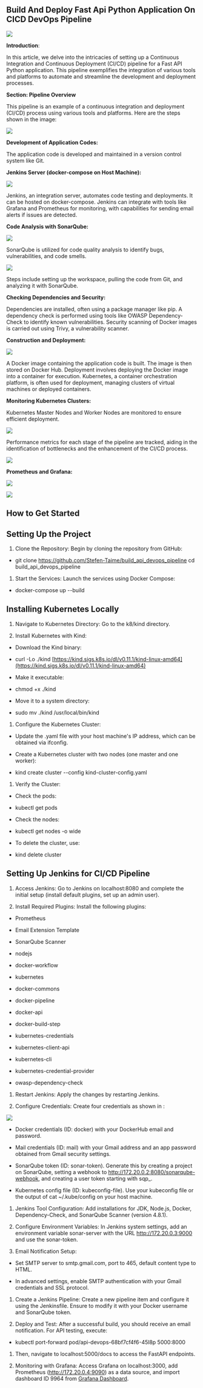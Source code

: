 
## Build And Deploy Fast Api Python Application On CICD DevOps Pipeline

![](https://cdn-images-1.medium.com/max/2560/1*aI8LOIw4HmhnmD1vIzRqiw.png)

**Introduction**:

In this article, we delve into the intricacies of setting up a Continuous Integration and Continuous Deployment (CI/CD) pipeline for a Fast API Python application. This pipeline exemplifies the integration of various tools and platforms to automate and streamline the development and deployment processes.

**Section: Pipeline Overview**

This pipeline is an example of a continuous integration and deployment (CI/CD) process using various tools and platforms. Here are the steps shown in the image:

![](https://cdn-images-1.medium.com/max/3000/1*byp1Yb1ySwLBYDq32frTAg.png)

**Development of Application Codes:**

The application code is developed and maintained in a version control system like Git.

**Jenkins Server (docker-compose on Host Machine):**

![](https://cdn-images-1.medium.com/max/3610/1*pePh7Pmaak6hW68S8e3kDw.png)

Jenkins, an integration server, automates code testing and deployments.
It can be hosted on docker-compose.
Jenkins can integrate with tools like Grafana and Prometheus for monitoring, with capabilities for sending email alerts if issues are detected.

**Code Analysis with SonarQube:**

![](https://cdn-images-1.medium.com/max/3794/1*5QaFg4fyGyj9OlC-BCH8Qg.png)

SonarQube is utilized for code quality analysis to identify bugs, vulnerabilities, and code smells.

![](https://cdn-images-1.medium.com/max/3774/1*KIkHet9lgkWVgQF6yjk5CA.png)

Steps include setting up the workspace, pulling the code from Git, and analyzing it with SonarQube.

**Checking Dependencies and Security:**

Dependencies are installed, often using a package manager like pip.
A dependency check is performed using tools like OWASP Dependency-Check to identify known vulnerabilities.
Security scanning of Docker images is carried out using Trivy, a vulnerability scanner.

**Construction and Deployment:**

![](https://cdn-images-1.medium.com/max/2694/1*zqLsoSNwBzmB0tDez8pa3Q.png)

A Docker image containing the application code is built.
The image is then stored on Docker Hub.
Deployment involves deploying the Docker image into a container for execution.
Kubernetes, a container orchestration platform, is often used for deployment, managing clusters of virtual machines or deployed containers.

**Monitoring Kubernetes Clusters:**

Kubernetes Master Nodes and Worker Nodes are monitored to ensure efficient deployment.

![](https://cdn-images-1.medium.com/max/3206/1*xBZDzidvN9hhezki97kZWw.png)

Performance metrics for each stage of the pipeline are tracked, aiding in the identification of bottlenecks and the enhancement of the CI/CD process.

![](https://cdn-images-1.medium.com/max/3274/1*lNCfLwEPKqWG5v-EqC3tCg.png)

**Prometheus and Grafana:**

![](https://cdn-images-1.medium.com/max/3106/1*s0uI_dqYfvAt1PhKekZl3Q.png)

![](https://cdn-images-1.medium.com/max/3832/1*d8Pl82p22heleolCKMnZbQ.png)

## How to Get Started

## Setting Up the Project

 1. Clone the Repository: Begin by cloning the repository from GitHub:

* git clone https://github.com/Stefen-Taime/build_api_devops_pipeline cd build_api_devops_pipeline

 1. Start the Services: Launch the services using Docker Compose:

* docker-compose up --build

## Installing Kubernetes Locally

 1. Navigate to Kubernetes Directory: Go to the k8/kind directory.

 2. Install Kubernetes with Kind:

* Download the Kind binary:

* curl -Lo ./kind [https://kind.sigs.k8s.io/dl/v0.11.1/kind-linux-amd64](https://kind.sigs.k8s.io/dl/v0.11.1/kind-linux-amd64)

* Make it executable:

* chmod +x ./kind

* Move it to a system directory:

* sudo mv ./kind /usr/local/bin/kind

 1. Configure the Kubernetes Cluster:

* Update the .yaml file with your host machine's IP address, which can be obtained via ifconfig.

* Create a Kubernetes cluster with two nodes (one master and one worker):

* kind create cluster --config kind-cluster-config.yaml

 1. Verify the Cluster:

* Check the pods:

* kubectl get pods

* Check the nodes:

* kubectl get nodes -o wide

* To delete the cluster, use:

* kind delete cluster

## Setting Up Jenkins for CI/CD Pipeline

 1. Access Jenkins: Go to Jenkins on localhost:8080 and complete the initial setup (install default plugins, set up an admin user).

 2. Install Required Plugins: Install the following plugins:

* Prometheus

* Email Extension Template

* SonarQube Scanner

* nodejs

* docker-workflow

* kubernetes

* docker-commons

* docker-pipeline

* docker-api

* docker-build-step

* kubernetes-credentials

* kubernetes-client-api

* kubernetes-cli

* kubernetes-credential-provider

* owasp-dependency-check

 1. Restart Jenkins: Apply the changes by restarting Jenkins.

 2. Configure Credentials: Create four credentials as shown in :

![](https://cdn-images-1.medium.com/max/3812/1*dKQw0J6ZGEV9J8CqUVPNBg.png)

* Docker credentials (ID: docker) with your DockerHub email and password.

* Mail credentials (ID: mail) with your Gmail address and an app password obtained from Gmail security settings.

* SonarQube token (ID: sonar-token). Generate this by creating a project on SonarQube, setting a webhook to http://172.20.0.2:8080/sonarqube-webhook, and creating a user token starting with sqp_.

* Kubernetes config file (ID: kubeconfig-file). Use your kubeconfig file or the output of cat ~/.kube/config on your host machine.

 1. Jenkins Tool Configuration: Add installations for JDK, Node.js, Docker, Dependency-Check, and SonarQube Scanner (version 4.8.1).

 2. Configure Environment Variables: In Jenkins system settings, add an environment variable sonar-server with the URL http://172.20.0.3:9000 and use the sonar-token.

 3. Email Notification Setup:

* Set SMTP server to smtp.gmail.com, port to 465, default content type to HTML.

* In advanced settings, enable SMTP authentication with your Gmail credentials and SSL protocol.

 1. Create a Jenkins Pipeline: Create a new pipeline item and configure it using the Jenkinsfile. Ensure to modify it with your Docker username and SonarQube token.

 2. Deploy and Test: After a successful build, you should receive an email notification. For API testing, execute:

* kubectl port-forward pod/api-devops-68bf7cf4f6-45l8p 5000:8000

 1. Then, navigate to localhost:5000/docs to access the FastAPI endpoints.

 2. Monitoring with Grafana: Access Grafana on localhost:3000, add Prometheus (http://172.20.0.4:9090) as a data source, and import dashboard ID 9964 from [Grafana Dashboard](https://grafana.com/grafana/dashboards/9964-jenkins-performance-and-health-overview/).
